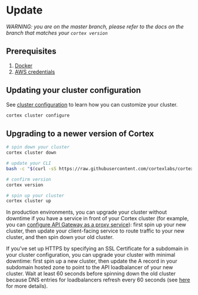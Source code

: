 # Update

_WARNING: you are on the master branch, please refer to the docs on the branch that matches your `cortex version`_

## Prerequisites

1. [Docker](https://docs.docker.com/install)
2. [AWS credentials](aws-credentials.md)

## Updating your cluster configuration

See [cluster configuration](config.md) to learn how you can customize your cluster.

```bash
cortex cluster configure
```

## Upgrading to a newer version of Cortex

<!-- CORTEX_VERSION_MINOR -->

```bash
# spin down your cluster
cortex cluster down

# update your CLI
bash -c "$(curl -sS https://raw.githubusercontent.com/cortexlabs/cortex/master/get-cli.sh)"

# confirm version
cortex version

# spin up your cluster
cortex cluster up
```

In production environments, you can upgrade your cluster without downtime if you have a service in front of your Cortex cluster (for example, you can [configure API Gateway as a proxy service](../guides/api-gateway.md)): first spin up your new cluster, then update your client-facing service to route traffic to your new cluster, and then spin down your old cluster.

If you've set up HTTPS by specifying an SSL Certificate for a subdomain in your cluster configuration, you can upgrade your cluster with minimal downtime: first spin up a new cluster, then update the A record in your subdomain hosted zone to point to the API loadbalancer of your new cluster. Wait at least 60 seconds before spinning down the old cluster because DNS entries for loadbalancers refresh every 60 seconds (see [here](https://docs.aws.amazon.com/elasticloadbalancing/latest/userguide/how-elastic-load-balancing-works.html#request-routing) for more details).
